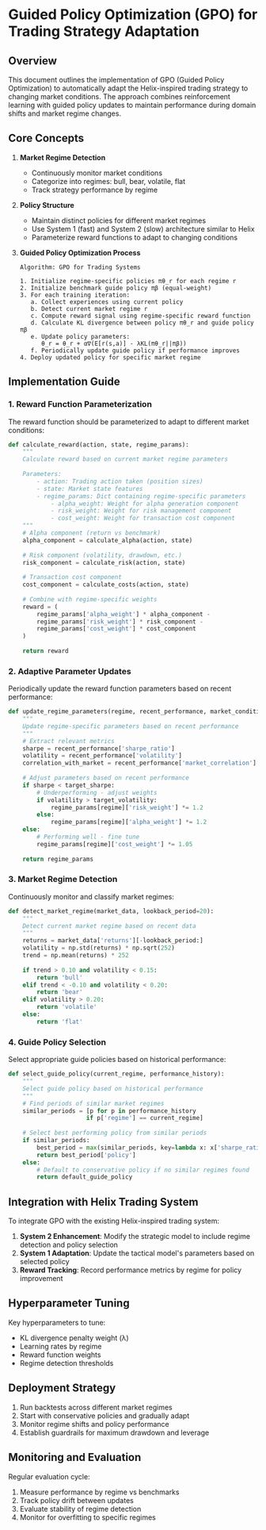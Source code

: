 # Guided Policy Optimization (GPO) for Trading Strategy Adaptation

## Overview

This document outlines the implementation of GPO (Guided Policy Optimization) to automatically adapt the Helix-inspired trading strategy to changing market conditions. The approach combines reinforcement learning with guided policy updates to maintain performance during domain shifts and market regime changes.

## Core Concepts

1. **Market Regime Detection**
   - Continuously monitor market conditions
   - Categorize into regimes: bull, bear, volatile, flat
   - Track strategy performance by regime

2. **Policy Structure**
   - Maintain distinct policies for different market regimes
   - Use System 1 (fast) and System 2 (slow) architecture similar to Helix
   - Parameterize reward functions to adapt to changing conditions

3. **Guided Policy Optimization Process**

   ```
   Algorithm: GPO for Trading Systems
   
   1. Initialize regime-specific policies πθ_r for each regime r
   2. Initialize benchmark guide policy πβ (equal-weight)
   3. For each training iteration:
      a. Collect experiences using current policy
      b. Detect current market regime r
      c. Compute reward signal using regime-specific reward function
      d. Calculate KL divergence between policy πθ_r and guide policy πβ
      e. Update policy parameters:
         θ_r = θ_r + α∇(E[r(s,a)] - λKL(πθ_r||πβ))
      f. Periodically update guide policy if performance improves
   4. Deploy updated policy for specific market regime
   ```

## Implementation Guide

### 1. Reward Function Parameterization

The reward function should be parameterized to adapt to different market conditions:

```python
def calculate_reward(action, state, regime_params):
    """
    Calculate reward based on current market regime parameters
    
    Parameters:
        - action: Trading action taken (position sizes)
        - state: Market state features
        - regime_params: Dict containing regime-specific parameters
            - alpha_weight: Weight for alpha generation component
            - risk_weight: Weight for risk management component
            - cost_weight: Weight for transaction cost component
    """
    # Alpha component (return vs benchmark)
    alpha_component = calculate_alpha(action, state) 
    
    # Risk component (volatility, drawdown, etc.)
    risk_component = calculate_risk(action, state)
    
    # Transaction cost component 
    cost_component = calculate_costs(action, state)
    
    # Combine with regime-specific weights
    reward = (
        regime_params['alpha_weight'] * alpha_component - 
        regime_params['risk_weight'] * risk_component - 
        regime_params['cost_weight'] * cost_component
    )
    
    return reward
```

### 2. Adaptive Parameter Updates

Periodically update the reward function parameters based on recent performance:

```python
def update_regime_parameters(regime, recent_performance, market_conditions):
    """
    Update regime-specific parameters based on recent performance
    """
    # Extract relevant metrics
    sharpe = recent_performance['sharpe_ratio']
    volatility = recent_performance['volatility']
    correlation_with_market = recent_performance['market_correlation']
    
    # Adjust parameters based on recent performance
    if sharpe < target_sharpe:
        # Underperforming - adjust weights
        if volatility > target_volatility:
            regime_params[regime]['risk_weight'] *= 1.2
        else:
            regime_params[regime]['alpha_weight'] *= 1.2
    else:
        # Performing well - fine tune
        regime_params[regime]['cost_weight'] *= 1.05
    
    return regime_params
```

### 3. Market Regime Detection

Continuously monitor and classify market regimes:

```python
def detect_market_regime(market_data, lookback_period=20):
    """
    Detect current market regime based on recent data
    """
    returns = market_data['returns'][-lookback_period:]
    volatility = np.std(returns) * np.sqrt(252)
    trend = np.mean(returns) * 252
    
    if trend > 0.10 and volatility < 0.15:
        return 'bull'
    elif trend < -0.10 and volatility < 0.20:
        return 'bear'
    elif volatility > 0.20:
        return 'volatile'
    else:
        return 'flat'
```

### 4. Guide Policy Selection

Select appropriate guide policies based on historical performance:

```python
def select_guide_policy(current_regime, performance_history):
    """
    Select guide policy based on historical performance
    """
    # Find periods of similar market regimes
    similar_periods = [p for p in performance_history 
                      if p['regime'] == current_regime]
    
    # Select best performing policy from similar periods
    if similar_periods:
        best_period = max(similar_periods, key=lambda x: x['sharpe_ratio'])
        return best_period['policy']
    else:
        # Default to conservative policy if no similar regimes found
        return default_guide_policy
```

## Integration with Helix Trading System

To integrate GPO with the existing Helix-inspired trading system:

1. **System 2 Enhancement**: Modify the strategic model to include regime detection and policy selection
2. **System 1 Adaptation**: Update the tactical model's parameters based on selected policy
3. **Reward Tracking**: Record performance metrics by regime for policy improvement

## Hyperparameter Tuning

Key hyperparameters to tune:

- KL divergence penalty weight (λ)
- Learning rates by regime
- Reward function weights
- Regime detection thresholds

## Deployment Strategy

1. Run backtests across different market regimes
2. Start with conservative policies and gradually adapt
3. Monitor regime shifts and policy performance
4. Establish guardrails for maximum drawdown and leverage

## Monitoring and Evaluation

Regular evaluation cycle:

1. Measure performance by regime vs benchmarks
2. Track policy drift between updates
3. Evaluate stability of regime detection
4. Monitor for overfitting to specific regimes